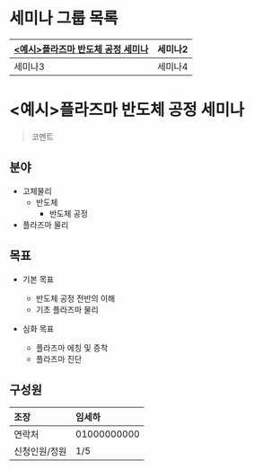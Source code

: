 
# 세미나 그룹 목록
[<예시>플라즈마 반도체 공정 세미나](https://github.com/Yoon0618/PhysicsSpaceSeminar/blob/main/README.md#%EC%98%88%EC%8B%9C%ED%94%8C%EB%9D%BC%EC%A6%88%EB%A7%88-%EB%B0%98%EB%8F%84%EC%B2%B4-%EA%B3%B5%EC%A0%95-%EC%84%B8%EB%AF%B8%EB%82%98)|세미나2
:---|:---
세미나3|세미나4

# <예시>플라즈마 반도체 공정 세미나

> 코멘트

## 분야
+ 고체물리
	+ 반도체
		+ 반도체 공정
+ 플라즈마 물리

## 목표

+ 기본 목표
	+ 반도체 공정 전반의 이해
	+ 기초 플라즈마 물리

+ 심화 목표
	+ 플라즈마 에칭 및 증착
	+ 플라즈마 진단

## 구성원
조장|임세하
:---|:---
연락처|01000000000
신청인원/정원|1/5




